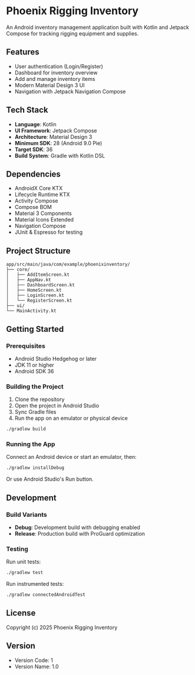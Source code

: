 # Phoenix Rigging Inventory

An Android inventory management application built with Kotlin and Jetpack Compose for tracking rigging equipment and supplies.

## Features

- User authentication (Login/Register)
- Dashboard for inventory overview
- Add and manage inventory items
- Modern Material Design 3 UI
- Navigation with Jetpack Navigation Compose

## Tech Stack

- **Language**: Kotlin
- **UI Framework**: Jetpack Compose
- **Architecture**: Material Design 3
- **Minimum SDK**: 28 (Android 9.0 Pie)
- **Target SDK**: 36
- **Build System**: Gradle with Kotlin DSL

## Dependencies

- AndroidX Core KTX
- Lifecycle Runtime KTX
- Activity Compose
- Compose BOM
- Material 3 Components
- Material Icons Extended
- Navigation Compose
- JUnit & Espresso for testing

## Project Structure

```
app/src/main/java/com/example/phoenixinventory/
├── core/
│   ├── AddItemScreen.kt
│   ├── AppNav.kt
│   ├── DashboardScreen.kt
│   ├── HomeScreen.kt
│   ├── LoginScreen.kt
│   └── RegisterScreen.kt
├── ui/
└── MainActivity.kt
```

## Getting Started

### Prerequisites

- Android Studio Hedgehog or later
- JDK 11 or higher
- Android SDK 36

### Building the Project

1. Clone the repository
2. Open the project in Android Studio
3. Sync Gradle files
4. Run the app on an emulator or physical device

```bash
./gradlew build
```

### Running the App

Connect an Android device or start an emulator, then:

```bash
./gradlew installDebug
```

Or use Android Studio's Run button.

## Development

### Build Variants

- **Debug**: Development build with debugging enabled
- **Release**: Production build with ProGuard optimization

### Testing

Run unit tests:
```bash
./gradlew test
```

Run instrumented tests:
```bash
./gradlew connectedAndroidTest
```

## License

Copyright (c) 2025 Phoenix Rigging Inventory

## Version

- Version Code: 1
- Version Name: 1.0

